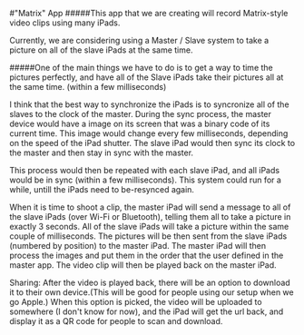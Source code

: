 #"Matrix" App
#####This app that we are creating will record Matrix-style video clips using many iPads.

Currently, we are considering using a Master / Slave system to take a picture on all of the slave iPads at the same time.

#####One of the main things we have to do is to get a way to time the pictures perfectly, and have all of the Slave iPads take their pictures all at the same time. (within a few milliseconds)

I think that the best way to synchronize the iPads is to syncronize all of the slaves to the clock of the master.  During the sync process, the master device would have a image on its screen that was a binary code of its current time.  This image would change every few milliseconds, depending on the speed of the iPad shutter.  The slave iPad would then sync its clock to the master and then stay in sync with the master.

This process would then be repeated with each slave iPad, and all iPads would be in sync (within a few milliseconds).  This system could run for a while, untill the iPads need to be-resynced again.

When it is time to shoot a clip, the master iPad will send a message to all of the slave iPads (over Wi-Fi or Bluetooth), telling them all to take a picture in exactly 3 seconds.  All of the slave iPads will take a picture within the same couple of milliseconds.  The pictures will be then sent from the slave iPads (numbered by position) to the master iPad.  The master iPad will then process the images and put them in the order that the user defined in the master app.  The video clip will then be played back on the master iPad.

Sharing:
After the video is played back, there will be an option to download it to their own device.(This will be good for people using our setup when we go Apple.) When this option is picked, the video will be uploaded to somewhere (I don't know for now), and the iPad will get the url back, and display it as a QR code for people to scan and download.
